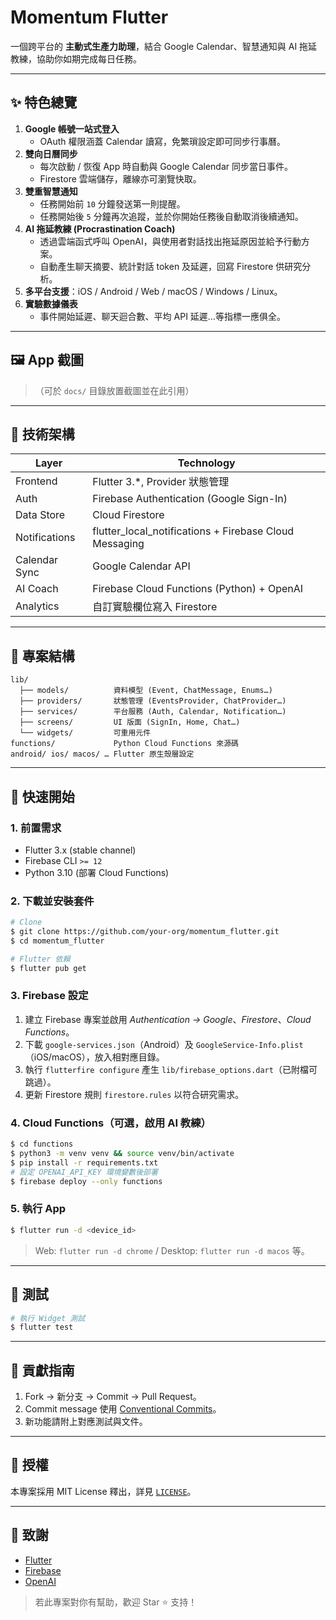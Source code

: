 # Momentum Flutter

一個跨平台的 **主動式生產力助理**，結合 Google Calendar、智慧通知與 AI 拖延教練，協助你如期完成每日任務。

---

## ✨ 特色總覽

1. **Google 帳號一站式登入**
   - OAuth 權限涵蓋 Calendar 讀寫，免繁瑣設定即可同步行事曆。
2. **雙向日曆同步**
   - 每次啟動 / 恢復 App 時自動與 Google Calendar 同步當日事件。
   - Firestore 雲端儲存，離線亦可瀏覽快取。
3. **雙重智慧通知**
   - 任務開始前 `10` 分鐘發送第一則提醒。
   - 任務開始後 `5` 分鐘再次追蹤，並於你開始任務後自動取消後續通知。
4. **AI 拖延教練 (Procrastination Coach)**
   - 透過雲端函式呼叫 OpenAI，與使用者對話找出拖延原因並給予行動方案。
   - 自動產生聊天摘要、統計對話 token 及延遲，回寫 Firestore 供研究分析。
5. **多平台支援**：iOS / Android / Web / macOS / Windows / Linux。
6. **實驗數據儀表**
   - 事件開始延遲、聊天迴合數、平均 API 延遲…等指標一應俱全。

---

## 🖼️ App 截圖

>（可於 `docs/` 目錄放置截圖並在此引用）

---

## 🔧 技術架構

| Layer            | Technology                                   |
|------------------|----------------------------------------------|
| Frontend         | Flutter 3.*, Provider 狀態管理              |
| Auth             | Firebase Authentication (Google Sign-In)     |
| Data Store       | Cloud Firestore                              |
| Notifications    | flutter_local_notifications + Firebase Cloud Messaging |
| Calendar Sync    | Google Calendar API                          |
| AI Coach         | Firebase Cloud Functions (Python) + OpenAI   |
| Analytics        | 自訂實驗欄位寫入 Firestore                   |

---

## 📂 專案結構

```text
lib/
  ├── models/          資料模型 (Event, ChatMessage, Enums…)
  ├── providers/       狀態管理 (EventsProvider, ChatProvider…)
  ├── services/        平台服務 (Auth, Calendar, Notification…)
  ├── screens/         UI 版面 (SignIn, Home, Chat…)
  └── widgets/         可重用元件
functions/             Python Cloud Functions 來源碼
android/ ios/ macos/ … Flutter 原生殼層設定
```

---

## 🚀 快速開始

### 1. 前置需求

- Flutter 3.x (stable channel)
- Firebase CLI `>= 12`
- Python 3.10 (部署 Cloud Functions)

### 2. 下載並安裝套件

```bash
# Clone
$ git clone https://github.com/your-org/momentum_flutter.git
$ cd momentum_flutter

# Flutter 依賴
$ flutter pub get
```

### 3. Firebase 設定

1. 建立 Firebase 專案並啟用 *Authentication → Google*、*Firestore*、*Cloud Functions*。
2. 下載 `google-services.json`（Android）及 `GoogleService-Info.plist`（iOS/macOS），放入相對應目錄。
3. 執行 `flutterfire configure` 產生 `lib/firebase_options.dart`（已附檔可跳過）。
4. 更新 Firestore 規則 `firestore.rules` 以符合研究需求。

### 4. Cloud Functions（可選，啟用 AI 教練）

```bash
$ cd functions
$ python3 -m venv venv && source venv/bin/activate
$ pip install -r requirements.txt
# 設定 OPENAI_API_KEY 環境變數後部署
$ firebase deploy --only functions
```

### 5. 執行 App

```bash
$ flutter run -d <device_id>
```

> Web: `flutter run -d chrome`  /  Desktop: `flutter run -d macos` 等。

---

## 🧪 測試

```bash
# 執行 Widget 測試
$ flutter test
```

---

## 🤝 貢獻指南

1. Fork → 新分支 → Commit → Pull Request。
2. Commit message 使用 [Conventional Commits](https://www.conventionalcommits.org/)。
3. 新功能請附上對應測試與文件。

---

## 📄 授權

本專案採用 MIT License 釋出，詳見 [`LICENSE`](LICENSE)。

---

## 🙏 致謝

- [Flutter](https://flutter.dev/)
- [Firebase](https://firebase.google.com/)
- [OpenAI](https://openai.com/)

> 若此專案對你有幫助，歡迎 Star ⭐️ 支持！
